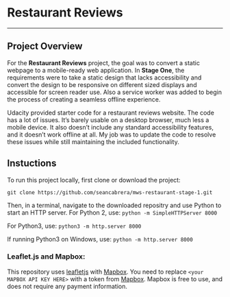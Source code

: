 # Restaurant Reviews
---

## Project Overview

For the **Restaurant Reviews** project, the goal was to convert a static webpage to a mobile-ready web application. In **Stage One**, the requirements were to take a static design that lacks accessibility and convert the design to be responsive on different sized displays and accessible for screen reader use. Also a service worker was added to begin the process of creating a seamless offline experience.

Udacity provided starter code for a restaurant reviews website. The code has a lot of issues. It’s barely usable on a desktop browser, much less a mobile device. It also doesn’t include any standard accessibility features, and it doesn’t work offline at all. My job was to update the code to resolve these issues while still maintaining the included functionality.

## Instuctions

To run this project locally, first clone or download the project:

`git clone https://github.com/seancabrera/mws-restaurant-stage-1.git`

Then, in a terminal, navigate to the downloaded repositry and use Python to start an HTTP server.
For Python 2, use: 
`python -m SimpleHTTPServer 8000`

For Python3, use: 
`python3 -m http.server 8000`

If running Python3 on Windows, use: 
`python -m http.server 8000`

### Leaflet.js and Mapbox:

This repository uses [leafletjs](https://leafletjs.com/) with [Mapbox](https://www.mapbox.com/). You need to replace `<your MAPBOX API KEY HERE>` with a token from [Mapbox](https://www.mapbox.com/). Mapbox is free to use, and does not require any payment information.
